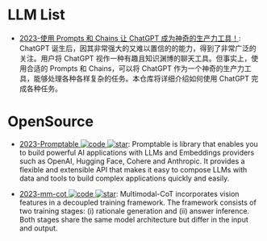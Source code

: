 # LLM List

- [2023-使用 Prompts 和 Chains 让 ChatGPT 成为神奇的生产力工具！](https://github.com/howl-anderson/unlocking-the-power-of-llms): ChatGPT 诞生后，因其非常强大的又难以置信的的能力，得到了非常广泛的关注。用户将 ChatGPT 视作一种有趣且知识渊博的聊天工具。但事实上，使用合适的 Prompts 和 Chains，可以将 ChatGPT 作为一个神奇的生产力工具，能够处理各种各样复杂的任务。本仓库将详细介绍如何使用 ChatGPT 完成各种任务。

# OpenSource

- [2023-Promptable ![code](https://ng-tech.icu/assets/code.svg) ![star](https://img.shields.io/github/stars/cfortuner/promptable)](https://github.com/cfortuner/promptable): Promptable is library that enables you to build powerful AI applications with LLMs and Embeddings providers such as OpenAI, Hugging Face, Cohere and Anthropic. It provides a flexible and extensible API that makes it easy to compose LLMs with data and tools to build complex applications quickly and easily.

- [2023-mm-cot ![code](https://ng-tech.icu/assets/code.svg) ![star](https://img.shields.io/github/stars/amazon-science/mm-cot)](https://github.com/amazon-science/mm-cot): Multimodal-CoT incorporates vision features in a decoupled training framework. The framework consists of two training stages: (i) rationale generation and (ii) answer inference. Both stages share the same model architecture but differ in the input and output.
